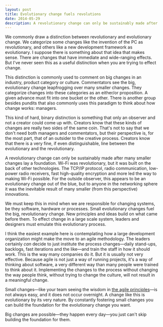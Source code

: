 ```yaml
---
layout: post
title: Evolutionary change fuels revolutions 
date: 2014-05-29
description: A revolutionary change can only be sustainably made after many smaller changes lay a foundation. By constantly fostering small changes you can build the foundation for the evolutionary change you want.
---
```

We commonly draw a distinction between revolutionary and evolutionary change. We categorize some changes like the invention of the PC as revolutionary, and others like a new development framework as evolutionary.  I suppose there is something about that idea that makes sense. There are changes that have immediate and wide-ranging effects. But I've never seen this as a useful distinction when you are trying to effect change.

This distinction is commonly used to comment on big changes in an industry, product category or culture. Commentators see the big, evolutionary change leapfrogging over many smaller changes. They categorize changes into these categories as an either/or proposition. A given advance must fit into one bucket or the other. There is another group besides pundits that also commonly uses this paradigm to think about how change works: managers. 

 This kind of hard, binary distinction is something that only an observer and not a creator could come up with. Creators know that these kinds of changes are really two sides of the same coin. That's not to say that we don't need both managers and commentators, but their perspective is, for the most part, that of an outsider to the creative process. Creators know that there is a very fine, if even distinguishable, line between the evolutionary and the revolutionary.

A revolutionary change can only be sustainably made after many smaller changes lay a foundation. Wi-Fi was revolutionary, but it was built on the back of other technologies. The TCP/IP protocol, radio communication, low-power radio receivers,  fast high-quality encryption and more led the way to making Wi-Fi possible. For the outside observer, this appears to be an evolutionary change out of the blue, but to anyone in the networking sphere it was the inevitable result of many smaller (from this perspective) innovations.

We must keep this in mind when we are responsible for changing systems, be they software, hardware or processes. Small evolutionary changes fuel the big, revolutionary change. New principles and ideas build on what came before them. To effect change in a large scale system, leaders and designers must emulate this evolutionary process.

I think the easiest example here is contemplating how a large development organization might make the move to an agile methodology. The leaders certainly *can* decide to just institute the process changes—daily stand-ups, backlogs, fast iterations and the like—and train the staff in how it should work. This is the way many companies do it. But it is usually not very effective. Because agile is not just a way of running projects, it's a way of thinking about software, a very different way than many people were trained to think about it. Implementing the changes to the process without changing the way people think, without trying to change the culture, will not result in a meaningful change. 

 Small changes—like your team seeing the wisdom in [the agile principles](http://agilemanifesto.org/principles.html)—is not always easy, and it does not occur overnight. A change like this is evolutionary by its very nature. By constantly fostering small changes you can build the foundation for the evolutionary change you want. 
 
 Big changes are possible—they happen every day—you just can't skip building the foundation for them.

